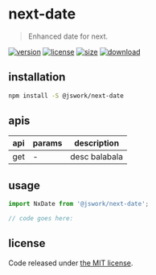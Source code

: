 # next-date
> Enhanced date for next.

[![version][version-image]][version-url]
[![license][license-image]][license-url]
[![size][size-image]][size-url]
[![download][download-image]][download-url]

## installation
```bash
npm install -S @jswork/next-date
```

## apis
| api | params | description   |
|-----|--------|---------------|
| get | -      | desc balabala |

## usage
```js
import NxDate from '@jswork/next-date';

// code goes here:
```

## license
Code released under [the MIT license](https://github.com/afeiship/next-date/blob/master/LICENSE.txt).

[version-image]: https://img.shields.io/npm/v/@jswork/next-date
[version-url]: https://npmjs.org/package/@jswork/next-date

[license-image]: https://img.shields.io/npm/l/@jswork/next-date
[license-url]: https://github.com/afeiship/next-date/blob/master/LICENSE.txt

[size-image]: https://img.shields.io/bundlephobia/minzip/@jswork/next-date
[size-url]: https://github.com/afeiship/next-date/blob/master/dist/next-date.min.js

[download-image]: https://img.shields.io/npm/dm/@jswork/next-date
[download-url]: https://www.npmjs.com/package/@jswork/next-date
